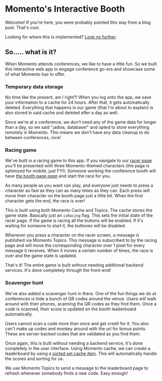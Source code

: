 # Momento's Interactive Booth

Welcome! If you're here, you were probably pointed this way from a blog post. That's cool. 

Looking for where this is implemented? [Look no further](https://conference.momentolabs.io).

## So..... what is it?

When Momento attends conferences, we like to have a little fun. So we built this interactive web app to engage conference go-ers and showcase some of what Momento has to offer.

### Temporary data storage

No time like the present, am I right?! When you log onto the app, we save your information to a cache for 24 hours. After that, it gets automatically deleted. Everything that happens in our game (that I'm about to explain) is also stored in said cache and deleted after a day as well.

Since we're at a conference, we don't need any of the game data for longer than a day, so we said "¡adios, database!" and opted to store everything remotely in Momento. This means we don't have any data cleanup to do between conferences, nice!

### Racing game

We've built in a racing game to this app. If you navigate to our [racer page](https://conference.momentolabs.io/racer) you'll be presented with three Momento-themed characters (the page is optimized for mobile, just FYI). Someone working the conference booth will have [the booth page open](https://conference.momentolabs.io/booth?race=true) and start the race for you.

As many people as you want can play, and everyone just needs to press a character as fast as they can as many times as they can. Each press will move their character on the booth page just a little bit. When the first character gets the end, the race is over!

This is built using both Momento Cache and Topics. The cache stores the game state. Basically just an `isRacing` flag. This sets the initial state of the racer page. If the game is racing all the buttons will be enabled. If it's waiting for someone to start it, the buttones will be disabled.

Whenever you press a character on the racer screen, a message is published via Momento Topics. This message is subscribed to by the racing page and will move the corresponding character over 1 pixel for every message it receives. When it moves a certain number of times, the race is over and the game state is updated.

That's it! The entire game is built without needing additional backend services. It's done completely through the front-end!

### Scavenger hunt

We've also added a scavenger hunt in there. One of the fun things we do at conferences is hide a bunch of QR codes around the venue. Users will walk around with their phones, scanning the QR codes as they find them. Once a code is scanned, their score is updated on the booth leaderboard automatically. 

Users cannot scan a code more than once and get credit for it. You also can't make up codes and monkey around with the url for bonus points. These are server-backed codes that are validated as you find them.

Once again, this is built without needing a backend service, it's done completely in the user interface. Using Momento cache, we can create a leaderboard by using a [sorted set cache item](https://docs.momentohq.com/develop/datatypes#sorted-sets). This will automatically handle the scores and sorting for us. 

We use Momento Topics to send a message to the leaderboard page to refresh whenever somebody finds a new code. Easy enough!

